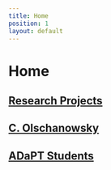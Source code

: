 ```yaml
---
title: Home
position: 1
layout: default
---
```



# Home

## [Research Projects](/projects.md)

## [C. Olschanowsky](https://coen.boisestate.edu/catherineolschan/)

## [ADaPT Students](/students.md)